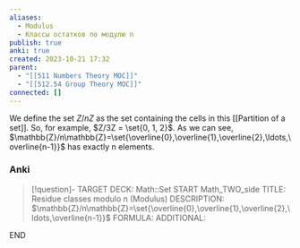 ```yaml
---
aliases:
  - Modulus
  - Классы остатков по модулю n
publish: true
anki: true
created: 2023-10-21 17:32
parent:
  - "[[511 Numbers Theory MOC]]"
  - "[[512.54 Group Theory MOC]]"
connected: []
---
```


We define the set $Z/nZ$ as the set containing the cells in this [[Partition of a set]]. 
So, for example, $Z/3Z = \set{0, 1, 2}$. 
As we can see, $\mathbb{Z}/n\mathbb{Z}=\set{\overline{0},\overline{1},\overline{2},\ldots,\overline{n-1}}$ has exactly n elements.

### Anki
> [!question]-
TARGET DECK: Math::Set
START
Math_TWO_side
TITLE: Residue classes modulo n (Modulus)
DESCRIPTION: $\mathbb{Z}/n\mathbb{Z}=\set{\overline{0},\overline{1},\overline{2},\ldots,\overline{n-1}}$
FORMULA: 
ADDITIONAL:
<!--ID: 1697899492182-->
END




